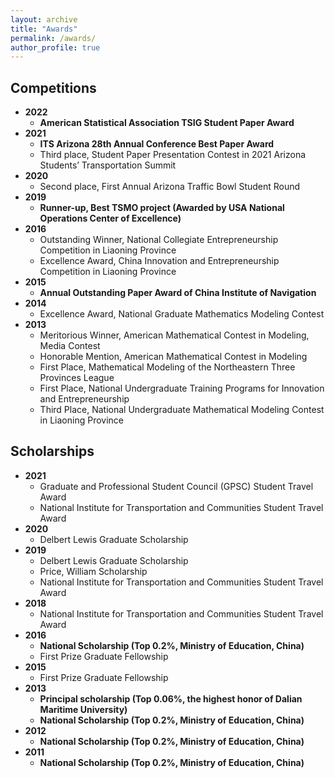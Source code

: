 ```yaml
---
layout: archive
title: "Awards"
permalink: /awards/
author_profile: true
---
```



## Competitions

* **2022**
  *  **American Statistical Association TSIG Student Paper Award**           
* **2021**
  *  **ITS Arizona 28th Annual Conference Best Paper Award**
  *  Third place, Student Paper Presentation Contest in 2021 Arizona Students’ Transportation Summit                                                     
* **2020**
  *  Second place, First Annual Arizona Traffic Bowl Student Round         
* **2019**
  *  **Runner-up, Best TSMO project (Awarded by USA National Operations Center of Excellence)**     
* **2016**    
  *  Outstanding Winner, National Collegiate Entrepreneurship Competition in Liaoning Province
  *  Excellence Award, China Innovation and Entrepreneurship Competition in Liaoning Province 
* **2015**    
  *  **Annual Outstanding Paper Award of China Institute of Navigation**                                                   
* **2014**    
  *  Excellence Award, National Graduate Mathematics Modeling Contest                                             
* **2013**    
  *  Meritorious Winner, American Mathematical Contest in Modeling, Media Contest  
  *  Honorable Mention, American Mathematical Contest in Modeling     
  *  First Place, Mathematical Modeling of the Northeastern Three Provinces League 
  *  First Place, National Undergraduate Training Programs for Innovation and Entrepreneurship
  *  Third Place, National Undergraduate Mathematical Modeling Contest in Liaoning Province                                                       



## Scholarships

* **2021**
  *  Graduate and Professional Student Council (GPSC) Student Travel Award   
  *  National Institute for Transportation and Communities Student Travel Award         
* **2020**
  *  Delbert Lewis Graduate Scholarship 
* **2019**
  *  Delbert Lewis Graduate Scholarship    
  *  Price, William Scholarship   
  *  National Institute for Transportation and Communities Student Travel Award    
* **2018**
  *  National Institute for Transportation and Communities Student Travel Award     
* **2016**    
  *  **National Scholarship (Top 0.2%, Ministry of Education, China)**
  *  First Prize Graduate Fellowship
* **2015**    
  *  First Prize Graduate Fellowship    
* **2013**    
  *  **Principal scholarship (Top 0.06%, the highest honor of Dalian Maritime University)** 
  *  **National Scholarship (Top 0.2%, Ministry of Education, China)**
* **2012**    
  *  **National Scholarship (Top 0.2%, Ministry of Education, China)**  
* **2011**    
  *  **National Scholarship (Top 0.2%, Ministry of Education, China)**  
